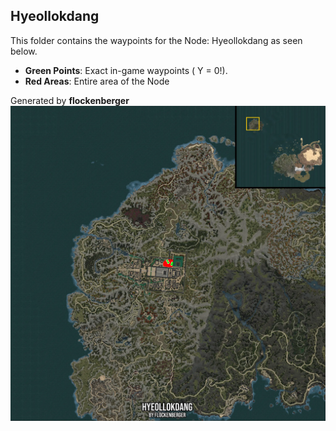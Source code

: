## Hyeollokdang
This folder contains the waypoints for the Node: Hyeollokdang as seen below.

- **Green Points**: Exact in-game waypoints ( Y = 0!).
- **Red Areas**: Entire area of the Node

Generated by **flockenberger**
![by_flockenberger](./Preview.webp)